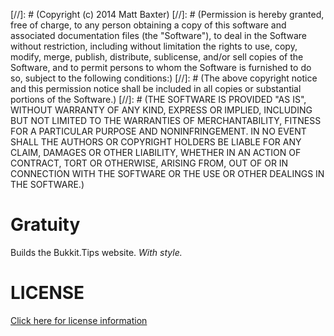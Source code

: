 [//]: # (Copyright (c) 2014 Matt Baxter)
[//]: # (Permission is hereby granted, free of charge, to any person obtaining a copy of this software and associated documentation files (the "Software"), to deal in the Software without restriction, including without limitation the rights to use, copy, modify, merge, publish, distribute, sublicense, and/or sell copies of the Software, and to permit persons to whom the Software is furnished to do so, subject to the following conditions:)
[//]: # (The above copyright notice and this permission notice shall be included in all copies or substantial portions of the Software.)
[//]: # (THE SOFTWARE IS PROVIDED "AS IS", WITHOUT WARRANTY OF ANY KIND, EXPRESS OR IMPLIED, INCLUDING BUT NOT LIMITED TO THE WARRANTIES OF MERCHANTABILITY, FITNESS FOR A PARTICULAR PURPOSE AND NONINFRINGEMENT. IN NO EVENT SHALL THE AUTHORS OR COPYRIGHT HOLDERS BE LIABLE FOR ANY CLAIM, DAMAGES OR OTHER LIABILITY, WHETHER IN AN ACTION OF CONTRACT, TORT OR OTHERWISE, ARISING FROM, OUT OF OR IN CONNECTION WITH THE SOFTWARE OR THE USE OR OTHER DEALINGS IN THE SOFTWARE.)

Gratuity
========

Builds the Bukkit.Tips website. *With style.*

LICENSE
=======
[Click here for license information](https://github.com/BukkitTips/Gratuity/blob/master/LICENSE "LICENSE file on Github")